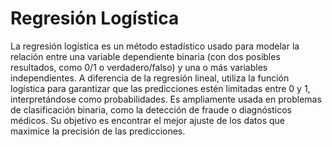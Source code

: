 # Regresión Logística

La regresión logística es un método estadístico usado para modelar la relación entre una variable dependiente binaria (con dos posibles resultados, como 0/1 o verdadero/falso) y una o más variables independientes. A diferencia de la regresión lineal, utiliza la función logística para garantizar que las predicciones estén limitadas entre 0 y 1, interpretándose como probabilidades. Es ampliamente usada en problemas de clasificación binaria, como la detección de fraude o diagnósticos médicos. Su objetivo es encontrar el mejor ajuste de los datos que maximice la precisión de las predicciones.
